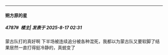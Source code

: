 ﻿
*****

####  朔方原的星  
##### 4787#         楼主| 发表于 2025-8-17 02:31

蒙古队打的真好啊
​下半场被连续追分被各种混死，我都以为蒙古队又要软脚了
​结果居然一直打得挺冷静的，真蜕变了

